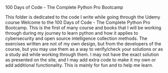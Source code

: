 100 Days of Code - The Complete Python Pro Bootcamp

This folder is dedicated to the code I write while going through the Udemy course Welcome to the 100 Days of Code - The Complete Python Pro Bootcamp.  This is the first of many course and books that I will be working through during my journey to learn python and how it applies to cybersecurity and open source intelligence collection methods.  The exercises written are not of my own design, but from the developers of the course, but you may use them as a way to verify/check your solutions or as a study aid while working through them.  I may not have the exact solution as presented on the site, and I may add extra code to make it my own or add additional functionality.  This is mainly for fun and to help me learn.  
